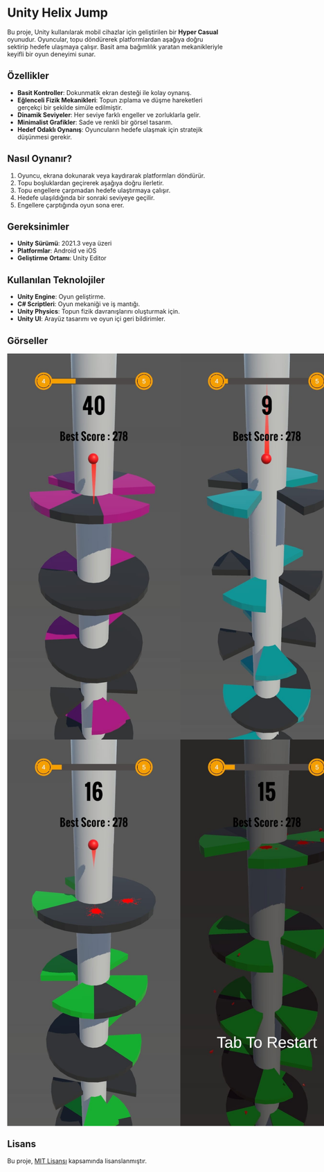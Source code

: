 # Unity Helix Jump

Bu proje, Unity kullanılarak mobil cihazlar için geliştirilen bir **Hyper Casual** oyunudur. Oyuncular, topu döndürerek platformlardan aşağıya doğru sektirip hedefe ulaşmaya çalışır. Basit ama bağımlılık yaratan mekanikleriyle keyifli bir oyun deneyimi sunar.

## Özellikler

- **Basit Kontroller**: Dokunmatik ekran desteği ile kolay oynanış.
- **Eğlenceli Fizik Mekanikleri**: Topun zıplama ve düşme hareketleri gerçekçi bir şekilde simüle edilmiştir.
- **Dinamik Seviyeler**: Her seviye farklı engeller ve zorluklarla gelir.
- **Minimalist Grafikler**: Sade ve renkli bir görsel tasarım.
- **Hedef Odaklı Oynanış**: Oyuncuların hedefe ulaşmak için stratejik düşünmesi gerekir.

## Nasıl Oynanır?

1. Oyuncu, ekrana dokunarak veya kaydırarak platformları döndürür.
2. Topu boşluklardan geçirerek aşağıya doğru ilerletir.
3. Topu engellere çarpmadan hedefe ulaştırmaya çalışır.
4. Hedefe ulaşıldığında bir sonraki seviyeye geçilir.
5. Engellere çarptığında oyun sona erer.

## Gereksinimler

- **Unity Sürümü**: 2021.3 veya üzeri
- **Platformlar**: Android ve iOS
- **Geliştirme Ortamı**: Unity Editor

## Kullanılan Teknolojiler

- **Unity Engine**: Oyun geliştirme.
- **C# Scriptleri**: Oyun mekaniği ve iş mantığı.
- **Unity Physics**: Topun fizik davranışlarını oluşturmak için.
- **Unity UI**: Arayüz tasarımı ve oyun içi geri bildirimler.

## Görseller

<div style="display: flex; justify-content: space-around;">
  <img src="./images/img_1.jpg" alt="Ana Menü" width="400">
  <img src="./images/img_2.jpg" alt="Oyun Ekranı" width="400">
</div>

<div style="display: flex; justify-content: space-around;">
  <img src="./images/img_3.jpg" alt="Engeller" width="400">
  <img src="./images/img_4.jpg" alt="Hedef" width="400">
</div>

## Lisans

Bu proje, [MIT Lisansı](LICENSE) kapsamında lisanslanmıştır.

